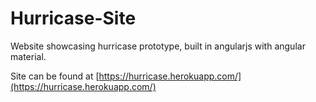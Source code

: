 # Hurricase-Site
Website showcasing hurricase prototype, built in angularjs with angular material.

Site can be found at [https://hurricase.herokuapp.com/](https://hurricase.herokuapp.com/)

